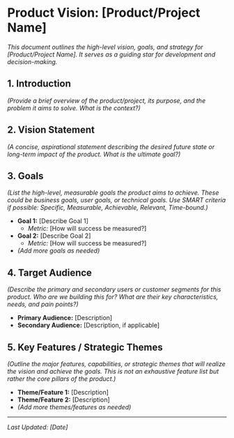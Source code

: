 # Product Vision: [Product/Project Name]

*This document outlines the high-level vision, goals, and strategy for [Product/Project Name]. It serves as a guiding star for development and decision-making.*

## 1. Introduction

*(Provide a brief overview of the product/project, its purpose, and the problem it aims to solve. What is the context?)*

## 2. Vision Statement

*(A concise, aspirational statement describing the desired future state or long-term impact of the product. What is the ultimate goal?)*

## 3. Goals

*(List the high-level, measurable goals the product aims to achieve. These could be business goals, user goals, or technical goals. Use SMART criteria if possible: Specific, Measurable, Achievable, Relevant, Time-bound.)*

*   **Goal 1:** [Describe Goal 1]
    *   *Metric:* [How will success be measured?]
*   **Goal 2:** [Describe Goal 2]
    *   *Metric:* [How will success be measured?]
*   *(Add more goals as needed)*

## 4. Target Audience

*(Describe the primary and secondary users or customer segments for this product. Who are we building this for? What are their key characteristics, needs, and pain points?)*

*   **Primary Audience:** [Description]
*   **Secondary Audience:** [Description, if applicable]

## 5. Key Features / Strategic Themes

*(Outline the major features, capabilities, or strategic themes that will realize the vision and achieve the goals. This is not an exhaustive feature list but rather the core pillars of the product.)*

*   **Theme/Feature 1:** [Description]
*   **Theme/Feature 2:** [Description]
*   *(Add more themes/features as needed)*

---
*Last Updated: [Date]*